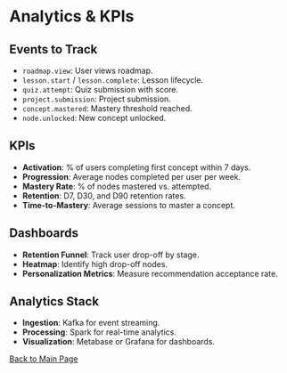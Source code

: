 # Analytics & KPIs

## Events to Track

- `roadmap.view`: User views roadmap.
- `lesson.start` / `lesson.complete`: Lesson lifecycle.
- `quiz.attempt`: Quiz submission with score.
- `project.submission`: Project submission.
- `concept.mastered`: Mastery threshold reached.
- `node.unlocked`: New concept unlocked.

## KPIs

- **Activation**: % of users completing first concept within 7 days.
- **Progression**: Average nodes completed per user per week.
- **Mastery Rate**: % of nodes mastered vs. attempted.
- **Retention**: D7, D30, and D90 retention rates.
- **Time-to-Mastery**: Average sessions to master a concept.

## Dashboards

- **Retention Funnel**: Track user drop-off by stage.
- **Heatmap**: Identify high drop-off nodes.
- **Personalization Metrics**: Measure recommendation acceptance rate.

## Analytics Stack

- **Ingestion**: Kafka for event streaming.
- **Processing**: Spark for real-time analytics.
- **Visualization**: Metabase or Grafana for dashboards.

[Back to Main Page](./index.md)
